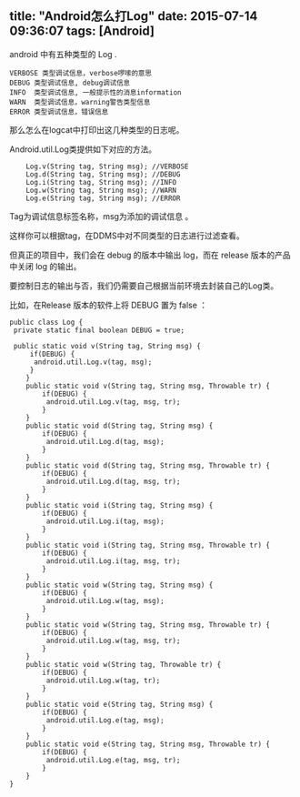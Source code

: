 title: "Android怎么打Log"
date: 2015-07-14 09:36:07
tags: [Android]
---

android 中有五种类型的 Log .

    VERBOSE 类型调试信息，verbose啰嗦的意思 
    DEBUG 类型调试信息, debug调试信息 
    INFO  类型调试信息, 一般提示性的消息information 
    WARN  类型调试信息，warning警告类型信息 
    ERROR 类型调试信息，错误信息
     
那么怎么在logcat中打印出这几种类型的日志呢。

Android.util.Log类提供如下对应的方法。
        
        Log.v(String tag, String msg); //VERBOSE 
        Log.d(String tag, String msg); //DEBUG 
        Log.i(String tag, String msg); //INFO 
        Log.w(String tag, String msg); //WARN 
        Log.e(String tag, String msg); //ERROR 
   
Tag为调试信息标签名称，msg为添加的调试信息 。

这样你可以根据tag，在DDMS中对不同类型的日志进行过滤查看。

但真正的项目中，我们会在 debug 的版本中输出 log，而在 release 版本的产品中关闭 log 的输出。

要控制日志的输出与否，我们仍需要自己根据当前环境去封装自己的Log类。

比如，在Release 版本的软件上将 DEBUG 置为 false ：

    public class Log {
     private static final boolean DEBUG = true;
       
     public static void v(String tag, String msg) {
         if(DEBUG) {
          android.util.Log.v(tag, msg);
         }
        }
        public static void v(String tag, String msg, Throwable tr) {
            if(DEBUG) {
             android.util.Log.v(tag, msg, tr);
            }
        }
        public static void d(String tag, String msg) {
            if(DEBUG) {
             android.util.Log.d(tag, msg);
            }
        }
        public static void d(String tag, String msg, Throwable tr) {
            if(DEBUG) {
             android.util.Log.d(tag, msg, tr);
            }
        }
        public static void i(String tag, String msg) {
            if(DEBUG) {
             android.util.Log.i(tag, msg);
            }
        }
        public static void i(String tag, String msg, Throwable tr) {
            if(DEBUG) {
             android.util.Log.i(tag, msg, tr);
            }
        }
        public static void w(String tag, String msg) {
            if(DEBUG) {
             android.util.Log.w(tag, msg);
            }
        }
        public static void w(String tag, String msg, Throwable tr) {
            if(DEBUG) {
             android.util.Log.w(tag, msg, tr);
            }
        }
        public static void w(String tag, Throwable tr) {
            if(DEBUG) {
             android.util.Log.w(tag, tr);
            }
        }
        public static void e(String tag, String msg) {
            if(DEBUG) {
             android.util.Log.e(tag, msg);
            }
        }
        public static void e(String tag, String msg, Throwable tr) {
            if(DEBUG) {
             android.util.Log.e(tag, msg, tr);
            }
        }
    }


        